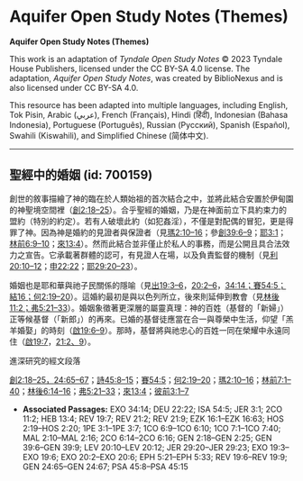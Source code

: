# Aquifer Open Study Notes (Themes)

**Aquifer Open Study Notes (Themes)**

This work is an adaptation of *Tyndale Open Study Notes* © 2023 Tyndale House Publishers, licensed under the CC BY\-SA 4\.0 license. The adaptation, *Aquifer Open Study Notes*, was created by BiblioNexus and is also licensed under CC BY\-SA 4\.0\.

This resource has been adapted into multiple languages, including English, Tok Pisin, Arabic (عربي), French (Français), Hindi (हिंदी), Indonesian (Bahasa Indonesia), Portuguese (Português), Russian (Русский), Spanish (Español), Swahili (Kiswahili), and Simplified Chinese (简体中文).



--------------------------------

## 聖經中的婚姻 (id: 700159)

創世的敘事描繪了神的臨在於人類始祖的首次結合之中，並將此結合安置於伊甸園的神聖境空間裡（[創2:18–25](https://ref.ly/Gen2:18-Gen2:25)）。合乎聖經的婚姻，乃是在神面前立下具約束力的盟約（特別的約定）。若有人破壞此約（如犯姦淫），不僅是對配偶的冒犯，更是得罪了神。因為神是婚約的見證者與保證者（見[瑪2:10–16](https://ref.ly/Mal2:10-Mal2:16)；參[創39:6–9](https://ref.ly/Gen39:6-Gen39:9)；[耶3:1](https://ref.ly/Jer3:1)；[林前6:9–10](https://ref.ly/1Cor6:9-1Cor6:10)；[來13:4](https://ref.ly/Heb13:4)）。然而此結合並非僅止於私人的事務，而是公開且具合法效力之宣告。它承載著群體的認可，有見證人在場，以及負責監督的機制（見[利20:10–12](https://ref.ly/Lev20:10-Lev20:12)；[申22:22](https://ref.ly/Deut22:22)；[耶29:20–23](https://ref.ly/Jer29:20-Jer29:23)）。

婚姻也是耶和華與祂子民關係的隱喻（見[出19:3–6](https://ref.ly/Exod19:3-Exod19:6)，[20:2–6](https://ref.ly/Exod20:2-Exod20:6)，[34:14；](https://ref.ly/Exod34:14)[賽54:5；](https://ref.ly/Isa54:5)[結16；](https://ref.ly/Ezek16:1-Ezek16:63)[何2:19–20](https://ref.ly/Hos2:19-Hos2:20)）。這婚約最初是與以色列所立，後來則延伸到教會（見[林後11:2；](https://ref.ly/2Cor11:2)[弗5:21–33](https://ref.ly/Eph5:21-Eph5:33)）。婚姻象徵著更深層的屬靈真理：神的百姓（基督的「新婦」）正等候基督（「新郎」）的再來。已婚的基督徒應當在合一與尊榮中生活，仰望「羔羊婚娶」的時刻（[啟19:6–9](https://ref.ly/Rev19:6-Rev19:9)）。那時，基督將與祂忠心的百姓一同在榮耀中永遠同住（[啟19:7](https://ref.ly/Rev19:7)，[21:2、](https://ref.ly/Rev21:2)[9](https://ref.ly/Rev21:9)）。

進深研究的經文段落

[創2:18–25，](https://ref.ly/Gen2:18-Gen2:25)[24:65–67](https://ref.ly/Gen24:65-Gen24:67)；[詩45:8–15](https://ref.ly/Ps45:8-Ps45:15)；[賽54:5](https://ref.ly/Isa54:5)；[何2:19–20](https://ref.ly/Hos2:19-Hos2:20)；[瑪2:10–16](https://ref.ly/Mal2:10-Mal2:16)；[林前7:1–40](https://ref.ly/1Cor7:1-1Cor7:40)；[林後6:14–16](https://ref.ly/2Cor6:14-2Cor6:16)；[弗5:21–33](https://ref.ly/Eph5:21-Eph5:33)；[來13:4](https://ref.ly/Heb13:4)；[彼前3:1–7](https://ref.ly/1Pet3:1-1Pet3:7)

* **Associated Passages:** EXO 34:14; DEU 22:22; ISA 54:5; JER 3:1; 2CO 11:2; HEB 13:4; REV 19:7; REV 21:2; REV 21:9; EZK 16:1–EZK 16:63; HOS 2:19–HOS 2:20; 1PE 3:1–1PE 3:7; 1CO 6:9–1CO 6:10; 1CO 7:1–1CO 7:40; MAL 2:10–MAL 2:16; 2CO 6:14–2CO 6:16; GEN 2:18–GEN 2:25; GEN 39:6–GEN 39:9; LEV 20:10–LEV 20:12; JER 29:20–JER 29:23; EXO 19:3–EXO 19:6; EXO 20:2–EXO 20:6; EPH 5:21–EPH 5:33; REV 19:6–REV 19:9; GEN 24:65–GEN 24:67; PSA 45:8–PSA 45:15

